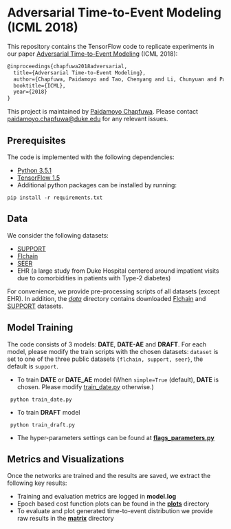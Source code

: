 # Adversarial Time-to-Event Modeling (ICML 2018)

This repository contains the TensorFlow code to replicate experiments in our paper [Adversarial Time-to-Event Modeling](https://arxiv.org/pdf/1804.03184.pdf) (ICML 2018):
```latex
@inproceedings{chapfuwa2018adversarial, 
  title={Adversarial Time-to-Event Modeling},
  author={Chapfuwa, Paidamoyo and Tao, Chenyang and Li, Chunyuan and Page, Courtney and Goldstein, Benjamin and Carin, Lawrence and Henao, Ricardo},
  booktitle={ICML},
  year={2018}
}
```
 
This project is maintained by [Paidamoyo Chapfuwa](https://github.com/paidamoyo). Please contact <paidamoyo.chapfuwa@duke.edu> for any relevant issues.


## Prerequisites
The code is implemented with the following dependencies:

- [Python 3.5.1](https://github.com/pyenv/pyenv)
- [TensorFlow 1.5]( https://www.tensorflow.org/)
- Additional python packages can be installed by running:   

```
pip install -r requirements.txt
```

## Data
We consider the following datasets:

- [SUPPORT](http://biostat.mc.vanderbilt.edu/wiki/Main/DataSets)
- [Flchain](https://vincentarelbundock.github.io/Rdatasets/doc/survival/flchain.html)
- [SEER](https://seer.cancer.gov/)
- EHR (a large study from Duke Hospital centered around impatient visits due to comorbidities in patients with Type-2 diabetes)

 For convenience, we provide pre-processing scripts of all datasets (except EHR). In addition, the [*data*](./data) directory contains downloaded [Flchain](https://vincentarelbundock.github.io/Rdatasets/doc/survival/flchain.html) and [SUPPORT](http://biostat.mc.vanderbilt.edu/wiki/Main/DataSets) datasets.

## Model Training

The code consists of 3 models: **DATE**, **DATE-AE** and **DRAFT**. 
For each model, please modify the train scripts with the chosen datasets:  `dataset` is set to one of the three public datasets `{flchain, support, seer}`, the default is `support`.

* To train **DATE** or **DATE_AE** model (When `simple=True` (default), **DATE** is chosen. Please modify [train_date.py](./train_date.py) otherwise.)

```
 python train_date.py
 ```
 

* To train **DRAFT** model

```
 python train_draft.py
 ```

* The hyper-parameters settings can be found at [**flags_parameters.py**](./flags_parameters.py)


## Metrics and Visualizations

Once the networks are trained and the results are saved, we extract the following key results: 

* Training and evaluation metrics are logged in **model.log**
* Epoch based cost function plots can be found in the [**plots**](./plots) directory 
* To evaluate and plot generated time-to-event distribution we provide raw results in the  [**matrix**](./matrix) directory
